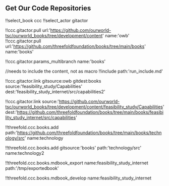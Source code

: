 ## Get Our Code Repositories

<!-- all action name in this files were ccc.gitactor.... -->

!!select_book ccc
!!select_actor gitactor

!!ccc.gitactor.pull url:'https://github.com/ourworld-tsc/ourworld_books/tree/development/content' name:'owb'
!!ccc.gitactor.pull url:'https://github.com/threefoldfoundation/books/tree/main/books' name:'books'

!!ccc.gitactor.params_multibranch name:'books'

//needs to include the content, not as macro
!!include path:'run_include.md'

!!ccc.gitactor.link gitsource:owb
gitdest:books
source:'feasibility_study/Capabilities'
dest:'feasibility_study_internet/src/capabilities2'

<!-- is same as above -->

!!ccc.gitactor.link
source:'https://github.com/ourworld-tsc/ourworld_books/tree/development/content/feasibility_study/Capabilities'
dest:'https://github.com/threefoldfoundation/books/tree/main/books/feasibility_study_internet/src/capabilities'

<!-- if name not specified, will use the name of the directory -->

!!threefold.ccc.books.add
path:'https://github.com/threefoldfoundation/books/tree/main/books/technology/src'
name:technology

<!-- path can be a path or url, if gitsource specified will append to the git it points too -->

!!threefold.ccc.books.add
gitsource:'books'
path:'technology/src'
name:technology2

<!-- export to a chosen path or url -->

!!threefold.ccc.books.mdbook_export name:feasibility_study_internet path:'/tmp/exportedbook'

<!--!!books.export name:myname url:'https://github.com/threefoldfoundation/home'-->

<!-- export all books -->
<!-- //!!books.mdbook_export name:* -->

!!threefold.ccc.books.mdbook_develop name:feasibility_study_internet

<!-- !!publishtools.publish server:'ourserver.com' -->
